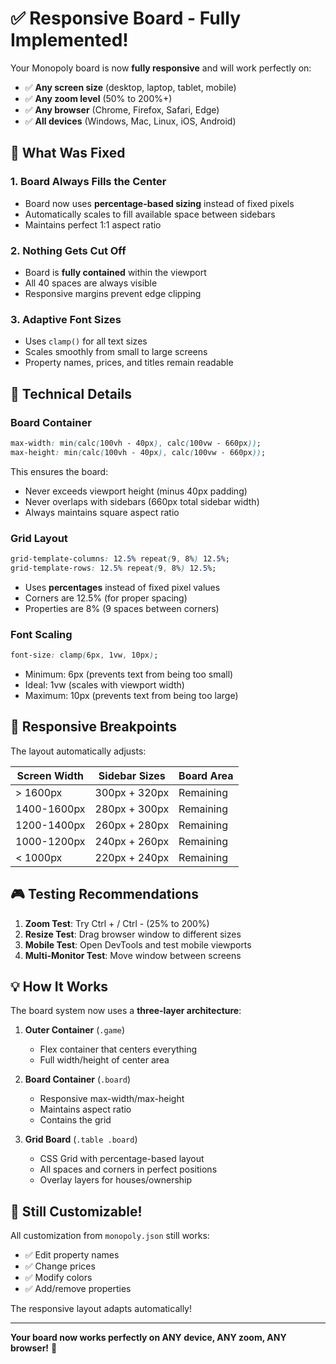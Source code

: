 # ✅ Responsive Board - Fully Implemented!

Your Monopoly board is now **fully responsive** and will work perfectly on:
- ✅ **Any screen size** (desktop, laptop, tablet, mobile)
- ✅ **Any zoom level** (50% to 200%+)
- ✅ **Any browser** (Chrome, Firefox, Safari, Edge)
- ✅ **All devices** (Windows, Mac, Linux, iOS, Android)

## 🎯 What Was Fixed

### 1. **Board Always Fills the Center**
- Board now uses **percentage-based sizing** instead of fixed pixels
- Automatically scales to fill available space between sidebars
- Maintains perfect 1:1 aspect ratio

### 2. **Nothing Gets Cut Off**
- Board is **fully contained** within the viewport
- All 40 spaces are always visible
- Responsive margins prevent edge clipping

### 3. **Adaptive Font Sizes**
- Uses `clamp()` for all text sizes
- Scales smoothly from small to large screens
- Property names, prices, and titles remain readable

## 📐 Technical Details

### Board Container
```css
max-width: min(calc(100vh - 40px), calc(100vw - 660px));
max-height: min(calc(100vh - 40px), calc(100vw - 660px));
```
This ensures the board:
- Never exceeds viewport height (minus 40px padding)
- Never overlaps with sidebars (660px total sidebar width)
- Always maintains square aspect ratio

### Grid Layout
```css
grid-template-columns: 12.5% repeat(9, 8%) 12.5%;
grid-template-rows: 12.5% repeat(9, 8%) 12.5%;
```
- Uses **percentages** instead of fixed pixel values
- Corners are 12.5% (for proper spacing)
- Properties are 8% (9 spaces between corners)

### Font Scaling
```css
font-size: clamp(6px, 1vw, 10px);
```
- Minimum: 6px (prevents text from being too small)
- Ideal: 1vw (scales with viewport width)
- Maximum: 10px (prevents text from being too large)

## 🔧 Responsive Breakpoints

The layout automatically adjusts:

| Screen Width | Sidebar Sizes | Board Area |
|--------------|---------------|------------|
| > 1600px     | 300px + 320px | Remaining  |
| 1400-1600px  | 280px + 300px | Remaining  |
| 1200-1400px  | 260px + 280px | Remaining  |
| 1000-1200px  | 240px + 260px | Remaining  |
| < 1000px     | 220px + 240px | Remaining  |

## 🎮 Testing Recommendations

1. **Zoom Test**: Try Ctrl + / Ctrl - (25% to 200%)
2. **Resize Test**: Drag browser window to different sizes
3. **Mobile Test**: Open DevTools and test mobile viewports
4. **Multi-Monitor Test**: Move window between screens

## 💡 How It Works

The board system now uses a **three-layer architecture**:

1. **Outer Container** (`.game`)
   - Flex container that centers everything
   - Full width/height of center area

2. **Board Container** (`.board`)
   - Responsive max-width/max-height
   - Maintains aspect ratio
   - Contains the grid

3. **Grid Board** (`.table .board`)
   - CSS Grid with percentage-based layout
   - All spaces and corners in perfect positions
   - Overlay layers for houses/ownership

## 🎨 Still Customizable!

All customization from `monopoly.json` still works:
- ✅ Edit property names
- ✅ Change prices
- ✅ Modify colors
- ✅ Add/remove properties

The responsive layout adapts automatically!

---

**Your board now works perfectly on ANY device, ANY zoom, ANY browser!** 🎉


